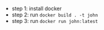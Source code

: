 - step 1: install docker
- step 2: run `docker build . -t john`
- step 3: run `docker run john:latest`
